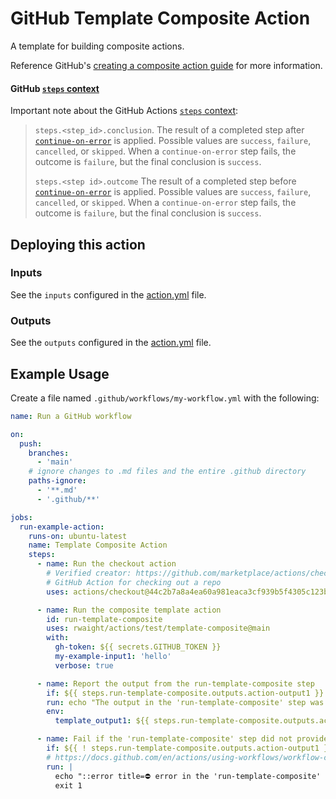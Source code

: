 # GitHub Template Composite Action

A template for building composite actions.

Reference GitHub's [creating a composite action guide](https://docs.github.com/en/actions/creating-actions/creating-a-composite-action) for more information.

#### GitHub [`steps` context](https://docs.github.com/en/actions/learn-github-actions/contexts#steps-context)

Important note about the GitHub Actions [`steps` context](https://docs.github.com/en/actions/learn-github-actions/contexts#steps-context):

> `steps.<step_id>.conclusion`. The result of a completed step after [`continue-on-error`](https://docs.github.com/en/actions/using-workflows/workflow-syntax-for-github-actions#jobsjob_idstepscontinue-on-error) is applied. Possible values are `success`, `failure`, `cancelled`, or `skipped`. When a `continue-on-error` step fails, the outcome is `failure`, but the final conclusion is `success`.
> 
> `steps.<step id>.outcome` The result of a completed step before [`continue-on-error`](https://docs.github.com/en/actions/using-workflows/workflow-syntax-for-github-actions#jobsjob_idstepscontinue-on-error) is applied. Possible values are `success`, `failure`, `cancelled`, or `skipped`. When a `continue-on-error` step fails, the outcome is `failure`, but the final conclusion is `success`.


## Deploying this action

### Inputs

See the `inputs` configured in the [action.yml](action.yml) file.

### Outputs

See the `outputs` configured in the [action.yml](action.yml) file.


## Example Usage

Create a file named `.github/workflows/my-workflow.yml` with the following:
```yml
name: Run a GitHub workflow

on:
  push:
    branches:
      - 'main'
    # ignore changes to .md files and the entire .github directory
    paths-ignore:
      - '**.md'
      - '.github/**'

jobs:
  run-example-action:
    runs-on: ubuntu-latest
    name: Template Composite Action
    steps:
      - name: Run the checkout action
        # Verified creator: https://github.com/marketplace/actions/checkout
        # GitHub Action for checking out a repo
        uses: actions/checkout@44c2b7a8a4ea60a981eaca3cf939b5f4305c123b # v4.1.5

      - name: Run the composite template action
        id: run-template-composite
        uses: rwaight/actions/test/template-composite@main
        with:
          gh-token: ${{ secrets.GITHUB_TOKEN }}
          my-example-input1: 'hello'
          verbose: true

      - name: Report the output from the run-template-composite step
        if: ${{ steps.run-template-composite.outputs.action-output1 }}
        run: echo "The output in the 'run-template-composite' step was ${template_output1} ."
        env:
          template_output1: ${{ steps.run-template-composite.outputs.action-output1 }}

      - name: Fail if the 'run-template-composite' step did not provide output
        if: ${{ ! steps.run-template-composite.outputs.action-output1 }}
        # https://docs.github.com/en/actions/using-workflows/workflow-commands-for-github-actions#setting-an-error-message
        run: |
          echo "::error title=⛔ error in the 'run-template-composite' step hint::No output provided"
          exit 1

```
